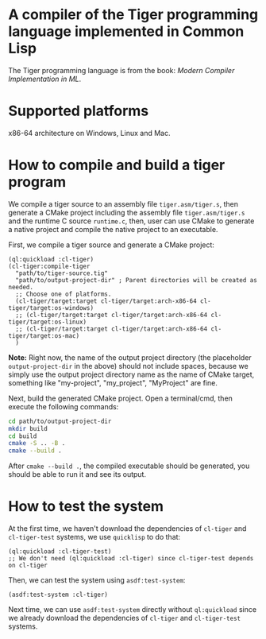 # A compiler of the Tiger programming language implemented in Common Lisp

The Tiger programming language is from the book: *Modern Compiler Implementation in ML*.

# Supported platforms

x86-64 architecture on Windows, Linux and Mac.

# How to compile and build a tiger program

We compile a tiger source to an assembly file `tiger.asm/tiger.s`,
then generate a CMake project including the assembly file `tiger.asm/tiger.s`
and the runtime C source `runtime.c`, then, user can use CMake to generate a native
project and compile the native project to an executable.

First, we compile a tiger source and generate a CMake project:

```common-lisp
(ql:quickload :cl-tiger)
(cl-tiger:compile-tiger
  "path/to/tiger-source.tig"
  "path/to/output-project-dir" ; Parent directories will be created as needed.
  ;; Choose one of platforms.
  (cl-tiger/target:target cl-tiger/target:arch-x86-64 cl-tiger/target:os-windows)
  ;; (cl-tiger/target:target cl-tiger/target:arch-x86-64 cl-tiger/target:os-linux)
  ;; (cl-tiger/target:target cl-tiger/target:arch-x86-64 cl-tiger/target:os-mac)
  )
```

**Note:** Right now, the name of the output project directory (the
placeholder `output-project-dir` in the above) should not include spaces,
because we simply use the output project directory name as the name of CMake target,
something like "my-project", "my_project", "MyProject" are fine.

Next, build the generated CMake project.
Open a terminal/cmd, then execute the following commands:

```sh
cd path/to/output-project-dir
mkdir build
cd build
cmake -S .. -B .
cmake --build .
```

After `cmake --build .`,
the compiled executable should be generated,
you should be able to run it and see its output.

# How to test the system

At the first time, we haven't download the dependencies of `cl-tiger`
and `cl-tiger-test` systems, we use `quicklisp` to do that:

```common-lisp
(ql:quickload :cl-tiger-test)
;; We don't need (ql:quickload :cl-tiger) since cl-tiger-test depends on cl-tiger
```

Then, we can test the system using `asdf:test-system`:

```common-lisp
(asdf:test-system :cl-tiger)
```

Next time, we can use `asdf:test-system` directly without
`ql:quickload` since we already download the dependencies of
`cl-tiger` and `cl-tiger-test` systems.
